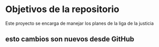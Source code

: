 # Objetivos de la repositorio

Este proyecto se encarga de manejar los planes de la liga de la justicia


## esto cambios son nuevos desde GitHub
